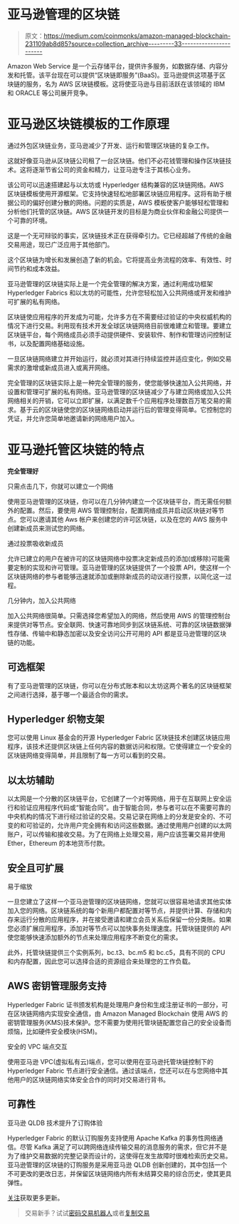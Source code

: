 # 亚马逊管理的区块链

> 原文：<https://medium.com/coinmonks/amazon-managed-blockchain-231109ab8d85?source=collection_archive---------33----------------------->

Amazon Web Service 是一个云存储平台，提供许多服务，如数据存储、内容分发和托管。该平台现在可以提供“区块链即服务”(BaaS)。亚马逊提供这项基于区块链的服务，名为 AWS 区块链模板。这将使亚马逊与目前活跃在该领域的 IBM 和 ORACLE 等公司展开竞争。

# 亚马逊区块链模板的工作原理

通过外包区块链业务，亚马逊减少了开发、运行和管理区块链的复杂工作。

这就好像亚马逊从区块链公司租了一台区块链。他们不必花钱管理和操作区块链技术。这将逐渐节省公司的资金和精力，让亚马逊专注于其核心业务。

该公司可以迅速搭建起与以太坊或 Hyperledger 结构兼容的区块链网络。AWS 区块链模板使用开源框架。它支持快速轻松地部署区块链应用程序。这将有助于根据公司的偏好创建分散的网络。问题的实质是，AWS 模板使客户能够轻松管理和分析他们托管的区块链。AWS 区块链开发的目标是为商业伙伴和金融公司提供一个可靠的环境。

这是一个无可辩驳的事实，区块链技术正在获得牵引力。它已经超越了传统的金融交易用途，现已广泛应用于其他部门。

这个区块链为增长和发展创造了新的机会。它将提高业务流程的效率、有效性、时间节约和成本效益。

亚马逊管理的区块链实际上是一个完全管理的解决方案，通过利用成功框架 Hyperledger Fabrics 和以太坊的可能性，允许您轻松加入公共网络或开发和维护可扩展的私有网络。

区块链使应用程序的开发成为可能，允许多方在不需要经过验证的中央权威机构的情况下进行交易。利用现有技术开发全球区块链网络目前很难建立和管理。要建立区块链平台，每个网络成员必须手动提供硬件、安装软件、制作和管理访问控制证书，以及配置网络基础设施。

一旦区块链网络建立并开始运行，就必须对其进行持续监控并适应变化，例如交易需求的激增或新成员进入或离开网络。

完全管理的区块链实际上是一种完全管理的服务，使您能够快速加入公共网络，并设置和管理可扩展的私有网络。亚马逊管理的区块链减少了与建立网络或加入公共网络相关的开销，它可以立即扩展，以满足数千个应用程序处理数百万笔交易的需求。基于云的区块链使您的区块链网络启动并运行后的管理变得简单。它控制您的凭证，并允许您简单地邀请新的网络用户加入。

# **亚马逊托管区块链的特点**

**完全管理好**

只需点击几下，你就可以建立一个网络

使用亚马逊管理的区块链，你可以在几分钟内建立一个区块链平台，而无需任何额外的配置。然后，要使用 AWS 管理控制台，配置网络成员并启动区块链对等节点。您可以邀请其他 Aws 帐户来创建您的许可区块链，以及在您的 AWS 服务中创建新成员来测试您的网络。

通过投票吸收新成员

允许已建立的用户在被许可的区块链网络中投票决定新成员的添加(或移除)可能需要定制的实现和许可管理。亚马逊管理的区块链提供了一个投票 API，使这样一个区块链网络的参与者能够迅速就添加或删除新成员的动议进行投票，以简化这一过程。

几分钟内，加入公共网络

加入公共网络很简单。只需选择您希望加入的网络，然后使用 AWS 的管理控制台来提供对等节点。安全联网、快速可靠地同步到区块链系统、可靠的区块链数据弹性存储、传输中和静态加密以及安全访问公开可用的 API 都是亚马逊管理的区块链的功能。

## 可选框架

有了亚马逊管理的区块链，你可以在分布式账本和以太坊这两个著名的区块链框架之间进行选择，基于哪一个最适合你的需求。

## **Hyperledger 织物支架**

您可以使用 Linux 基金会的开源 Hyperledger Fabric 区块链技术创建区块链应用程序，该技术还提供区块链上任何内容的数据访问和权限。它使得建立一个安全的区块链网络变得简单，并且限制了每一方可以看到的交易。

## **以太坊辅助**

以太网是一个分散的区块链平台，它创建了一个对等网络，用于在互联网上安全运行和验证应用程序代码或“智能合同”。由于智能合同，参与者可以在不需要可靠的中央机构的情况下进行经过验证的交易。交易记录在网络上的分发是安全的、不可变的和可验证的，允许用户完全拥有和访问这些数据。通过使用用户创建的以太网账户，可以传输和接收交易。为了在网络上处理交易，用户应该签署交易并使用 Ether，Ethereum 的本地货币付款。

## 安全且可扩展

易于缩放

一旦您建立了这样一个亚马逊管理的区块链网络，您就可以很容易地请求其他实体加入您的网络。区块链系统的每个新用户都配置对等节点，并提供计算、存储和内存来运行分散的应用程序，并在接受邀请和建立会员关系后保留一份分类账。如果您必须扩展应用程序，添加对等节点可以加快事务处理速度。托管块链提供的 API 使您能够快速添加额外的节点来处理应用程序不断变化的需求。

此外，托管块链提供三个实例系列，bc.t3、bc.m5 和 bc.c5，具有不同的 CPU 和内存配置，因此您可以选择合适的资源组合来处理您的工作负载。

## AWS 密钥管理服务支持

Hyperledger Fabric 证书颁发机构是处理用户身份和生成注册证书的一部分，可在区块链网络内实现安全通信，由 Amazon Managed Blockchain 使用 AWS 的密钥管理服务(KMS)技术保护。您不需要为使用托管块链配置您自己的安全设备而烦恼，比如硬件安全模块(HSM)。

安全的 VPC 端点交互

使用亚马逊 VPC(虚拟私有云)端点，您可以使用在亚马逊托管块链控制下的 Hyperledger Fabric 节点进行安全通信。通过该端点，您还可以在与您网络中其他用户的区块链网络实体安全合作的同时对交易进行背书。

## 可靠性

亚马逊 QLDB 技术提升了订购体验

Hyperledger Fabric 的默认订购服务支持使用 Apache Kafka 的事务性网络通信。尽管 Kafka 满足了可以跨网络连续传输交易的消息服务的需求，但它并不是为了维护交易数据的完整记录而设计的，这使得在发生故障时很难检索历史交易。亚马逊管理的区块链的订购服务是采用亚马逊 QLDB 创新创建的，其中包括一个不可更改的更改日志，并保留区块链网络内所有未结算交易的综合历史，使其更具弹性。

[关注](/@kaviya7)获取更多更新。

> 交易新手？试试[密码交易机器人](/coinmonks/crypto-trading-bot-c2ffce8acb2a)或者[复制交易](/coinmonks/top-10-crypto-copy-trading-platforms-for-beginners-d0c37c7d698c)